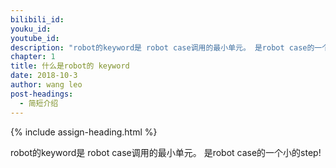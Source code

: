 ```yaml
---
bilibili_id:
youku_id: 
youtube_id: 
description: "robot的keyword是 robot case调用的最小单元。 是robot case的一个小的step!"
chapter: 1
title: 什么是robot的 keyword
date: 2018-10-3
author: wang leo
post-headings:
  - 简短介绍
---
```



{% include assign-heading.html %}

robot的keyword是 robot case调用的最小单元。 是robot case的一个小的step!
